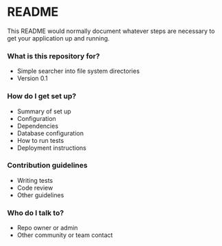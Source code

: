 # README #

This README would normally document whatever steps are necessary to get your application up and running.

### What is this repository for? ###

* Simple searcher into file system directories
* Version 0.1

### How do I get set up? ###

* Summary of set up
* Configuration
* Dependencies
* Database configuration
* How to run tests
* Deployment instructions

### Contribution guidelines ###

* Writing tests
* Code review
* Other guidelines

### Who do I talk to? ###

* Repo owner or admin
* Other community or team contact